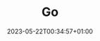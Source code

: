 ---
weight: 1
title: "Go"
description: "Go语言学习笔记"
icon: "folder"
date: "2023-05-22T00:34:57+01:00"
lastmod: "2023-05-22T00:34:57+01:00"
draft: false
---